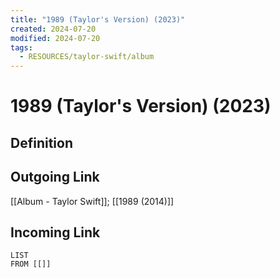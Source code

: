 ```yaml
---
title: "1989 (Taylor's Version) (2023)"
created: 2024-07-20
modified: 2024-07-20
tags:
  - RESOURCES/taylor-swift/album
---
```

# 1989 (Taylor's Version) (2023)
## Definition

## Outgoing Link
[[Album - Taylor Swift]]; [[1989 (2014)]]
## Incoming Link
```dataview
LIST
FROM [[]]
```
